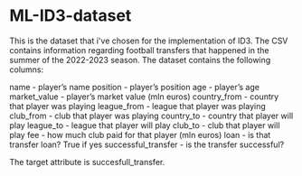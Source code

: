 # ML-ID3-dataset

This is the dataset that i've chosen for the implementation of ID3.
The CSV contains information regarding football transfers that happened in the summer of the 2022-2023 season.
The dataset contains the following columns:

name - player’s name
position - player’s position
age - player’s age
market_value - player’s market value (mln euros)
country_from - country that player was playing
league_from - league that player was playing
club_from - club that player was playing
country_to - country that player will play
league_to - league that player will play
club_to - club that player will play
fee - how much club paid for that player (mln euros)
loan - is that transfer loan? True if yes
successful_transfer - is the transfer successful?

The target attribute is succesfull_transfer.
